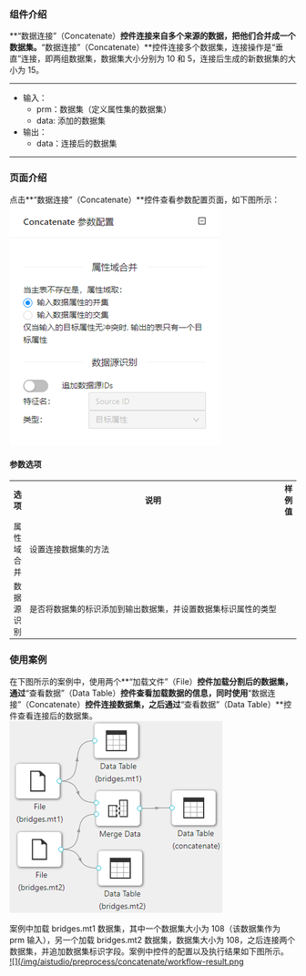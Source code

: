 ### 组件介绍
**“数据连接”（Concatenate）**控件连接来自多个来源的数据，把他们合并成一个数据集。**“数据连接”（Concatenate）**控件连接多个数据集，连接操作是“垂直”连接，即两组数据集，数据集大小分别为 10 和 5，连接后生成的新数据集的大小为 15。

<hr/>

- 输入：
  - prm：数据集（定义属性集的数据集）
  - data: 添加的数据集
- 输出：
  - data：连接后的数据集

<hr/>


### 页面介绍
点击**“数据连接”（Concatenate）**控件查看参数配置页面，如下图所示：  
[ ![](/img/aistudio/preprocess/concatenate/param.png) ](/img/aistudio/preprocess/concatenate/param.png)

#### 参数选项
<table>
  <tr>
    <th>选项</th>
    <th width="650">说明</th>
    <th>样例值</th>
  </tr>
  <tr>
      <td>属性域合并</td> 
      <td>
      设置连接数据集的方法
      </td> 
      <td></td>
  </tr>
  <tr>
      <td>数据源识别</td> 
      <td>
      是否将数据集的标识添加到输出数据集，并设置数据集标识属性的类型
      </td> 
      <td></td>
  </tr>
</table>

### 使用案例
在下图所示的案例中，使用两个**“加载文件”（File）**控件加载分割后的数据集，通过**“查看数据”（Data Table）**控件查看加载数据的信息，同时使用**“数据连接”（Concatenate）**控件连接数据集，之后通过**“查看数据”（Data Table）**控件查看连接后的数据集。  
[ ![](/img/aistudio/preprocess/concatenate/workflow.png) ](/img/aistudio/preprocess/concatenate/workflow.png)

案例中加载 bridges.mt1 数据集，其中一个数据集大小为 108（该数据集作为 prm 输入），另一个加载 bridges.mt2 数据集，数据集大小为 108，之后连接两个数据集，并追加数据集标识字段。案例中控件的配置以及执行结果如下图所示。  
[ ![](/img/aistudio/preprocess/concatenate/workflow-result.png ](/img/aistudio/preprocess/concatenate/workflow-result.png)